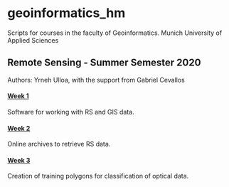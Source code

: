# geoinformatics_hm
Scripts for courses in the faculty of Geoinformatics. Munich University of Applied Sciences

## Remote Sensing - Summer Semester 2020
Authors: Yrneh Ulloa, with the support from Gabriel Cevallos

#### [Week 1](https://mybinder.org/v2/gh/yzut-ydv/geoinformatics_hm/master?filepath=practice1_fe1.ipynb)
Software for working with RS and GIS data.  

#### [Week 2](https://mybinder.org/v2/gh/yzut-ydv/geoinformatics_hm/master?filepath=practice2_fe1.ipynb)
Online archives to retrieve RS data.

#### [Week 3](https://mybinder.org/v2/gh/yzut-ydv/geoinformatics_hm/master?filepath=practice3_fe1.ipynb)
Creation of training polygons for classification of optical data.
